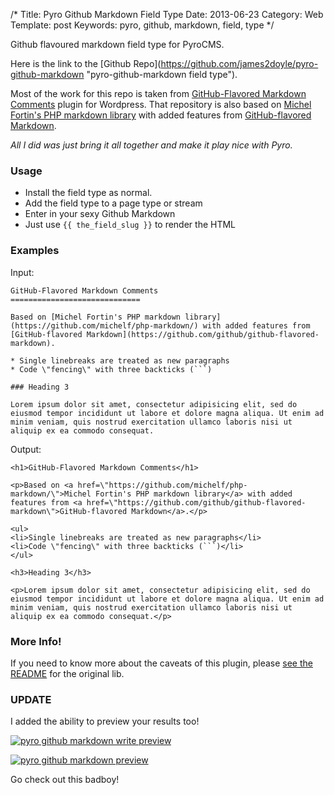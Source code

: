 /*
Title: Pyro Github Markdown Field Type
Date: 2013-06-23
Category: Web
Template: post
Keywords: pyro, github, markdown, field, type
*/

Github flavoured markdown field type for PyroCMS.

Here is the link to the [Github Repo](https://github.com/james2doyle/pyro-github-markdown \"pyro-github-markdown field type\").

Most of the work for this repo is taken from [GitHub-Flavored Markdown Comments](https://github.com/evansolomon/wp-github-flavored-markdown-comments) plugin for Wordpress. That repository is also based on [Michel Fortin's PHP markdown library](https://github.com/michelf/php-markdown/) with added features from [GitHub-flavored Markdown](https://github.com/github/github-flavored-markdown).

*All I did was just bring it all together and make it play nice with Pyro.*

### Usage

* Install the field type as normal.
* Add the field type to a page type or stream
* Enter in your sexy Github Markdown
* Just use `{{ the_field_slug }}` to render the HTML

### Examples

Input:

    GitHub-Flavored Markdown Comments
    =============================

    Based on [Michel Fortin's PHP markdown library](https://github.com/michelf/php-markdown/) with added features from [GitHub-flavored Markdown](https://github.com/github/github-flavored-markdown).

    * Single linebreaks are treated as new paragraphs
    * Code \"fencing\" with three backticks (```)

    ### Heading 3

    Lorem ipsum dolor sit amet, consectetur adipisicing elit, sed do eiusmod tempor incididunt ut labore et dolore magna aliqua. Ut enim ad minim veniam, quis nostrud exercitation ullamco laboris nisi ut aliquip ex ea commodo consequat.

Output:

    <h1>GitHub-Flavored Markdown Comments</h1>

    <p>Based on <a href=\"https://github.com/michelf/php-markdown/\">Michel Fortin's PHP markdown library</a> with added features from <a href=\"https://github.com/github/github-flavored-markdown\">GitHub-flavored Markdown</a>.</p>

    <ul>
    <li>Single linebreaks are treated as new paragraphs</li>
    <li>Code \"fencing\" with three backticks (```)</li>
    </ul>

    <h3>Heading 3</h3>

    <p>Lorem ipsum dolor sit amet, consectetur adipisicing elit, sed do eiusmod tempor incididunt ut labore et dolore magna aliqua. Ut enim ad minim veniam, quis nostrud exercitation ullamco laboris nisi ut aliquip ex ea commodo consequat.</p>

### More Info!

If you need to know more about the caveats of this plugin, please [see
the README](https://github.com/evansolomon/wp-github-flavored-markdown-comments/blob/master/README.md) for the original lib.

### UPDATE

I added the ability to preview your results too!

[![pyro github markdown write preview](http://ohdoylerules.com/content/images/writepng)](https://github.com/james2doyle/pyro-github-markdown)

[![pyro github markdown preview](http://ohdoylerules.com/content/images/previe.png)](https://github.com/james2doyle/pyro-github-markdown)

Go check out this badboy!

